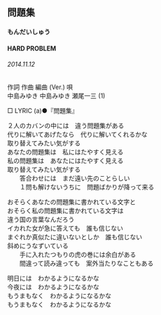 ## 問題集
#### もんだいしゅう
#### HARD PROBLEM
###### 2014.11.12


作詞  作曲  編曲 (Ver.)   唄  
中島みゆき   中島みゆき   瀬尾一三 (1)  
   
□ LYRIC (a)●『問題集』  

２人のカバンの中には　違う問題集がある  
代りに解いてあげたなら　代りに解いてくれるかな  
取り替えてみたい気がする  
あなたの問題集は　私にはたやすく見える  
私の問題集は　あなたにはたやすく見える  
取り替えてみたい気がする  
　　答合わせには　まだ遠い先のことらしい  
　　１問も解けないうちに　問題ばかりが降って来る  
  
おそらくあなたの問題集に書かれている文字と  
おそらく私の問題集に書かれている文字は  
違う国の言葉なんだろう  
イカれた女が急に答えても　誰も信じない  
まぐれか真似たに違いないとしか　誰も信じない  
斜めにうなずいている  
　　手に入れたつもりの虎の巻には余白がある  
　　間違って読み違っても　案外当たりなこともある  
  
明日には　わかるようになるかな  
今夜には　わかるようになるかな  
もうまもなく　わかるようになるかな  
もうまもなく　わかるようになるかな  